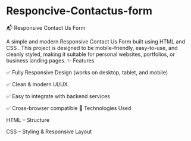 # Responcive-Contactus-form
📬 Responsive Contact Us Form

A simple and modern Responsive Contact Us Form built using HTML and CSS .
This project is designed to be mobile-friendly, easy-to-use, and cleanly styled, making it suitable for personal websites, portfolios, or business landing pages.
✨ Features

✅ Fully Responsive Design (works on desktop, tablet, and mobile)

✅ Clean & modern UI/UX

✅ Easy to integrate with backend services

✅ Cross-browser compatible
🚀 Technologies Used

HTML – Structure

CSS  – Styling & Responsive Layout


